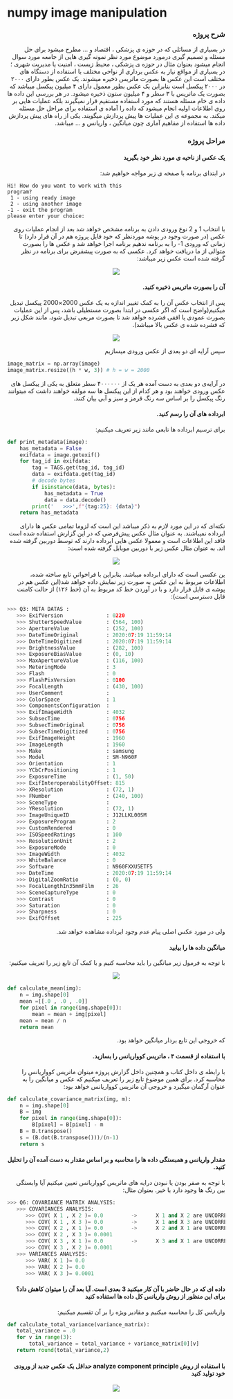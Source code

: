 # numpy image manipulation

### <div dir="rtl">شرح پروژه </div>

<div dir="rtl">
در بسیاری از مسائلی که در حوزه ی پزشکی ، اقتصاد و ... مطرح میشود برای حل مسئله و تصمیم گیری
درمورد موضوع مورد نظر نمونه گیری هایی از جامعه مورد سوال انجام میشود بعنوان مثال در حوزه ی پزشکی
، محیط زیست ، امنیت یا مدیریت شهری ؛ در بسیاری از مواقع نیاز به عکس برداری از نواحی مختلف با
استفاده از دستگاه های مختلف است این عکس ها بصورت ماتریس ذخیره میشوند. یک عکس بطور دارای
۲۰۰۰ در ۲۰۰۰ پیکسل است بنابراین یک عکس بطور معمول دارای ۴ میلیون پیکسل میباشد که بصورت یک
ماتریس با ۳ سطر و ۴ میلیون ستون ذخیره میشود. در هر بررسی این داده ها داده ی خام مسئله هستند که
مورد استفاده مستقیم قرار نمیگیرند بلکه عملیات هایی بر روی اطلاعات اولیه انجام میشود که داده را آماده
ی استفاده برای مراحل حل مسئله میکند. به مجموعه ی این عملیات ها پیش پردازش میگویند.
یکی از راه های پیش پردازش داده ها استفاده از مفاهیم آماری چون میانگین ، واریانس و ... میباشد.
 </div>

### <div dir="rtl"> مراحل پروژه </div> ###

#### <div dir="rtl"> یک عکس از ناحیه ی مورد نظر خود بگیرید   </div>

<div dir="rtl">
در ابتدای برنامه با صفحه ی زیر مواجه خواهیم شد:
</div>

```
Hi! How do you want to work with this 
program?
 1 - using ready image
 2 - using another image
-1 - exit the program
please enter your choice:  
```

<div dir="rtl">
با انتخاب 1 و 2 نوع ورودی دادن به برنامه مشخص خواهد شد بعد از انجام عملیات روی عکس (در صورت وجود در پوشه موردنظر که خود فایل پروژه هم در آن قرار دارد) تا زمانی که ورودی 1- را به برنامه ندهیم برنامه اجرا خواهد شد و عکس ها را بصورت متوالی از ما دریافت خواهد کرد. عکسی که به صورت پیشفرض برای برنامه در نظر گرفته شده است عکس زیر میباشد:
 </div>
<p align="center">
<img src="https://cdn.discordapp.com/attachments/732234196487241741/734420271972220959/1.jpg">
 </p>

#### <div dir="rtl"> آن را بصورت ماتریس ذخیره کنید.  </div>

<div dir="rtl">
پس از انتخاب عکس آن را به کمک تغییر اندازه به یک عکس 2000×2000 پیکسل تبدیل میکنیم(واضح است که اگر عکسی در ابتدا  بصورت مستطیلی باشد، پس از این عملیات بصورت عمودی یا افقی فشرده خواهد شد تا بصورت مربعی تبدیل شود، مانند شکل زیر که فشرده شده ی عکس بالا میباشد).
 </div>
 <p align="center">
<img src="https://cdn.discordapp.com/attachments/732234196487241741/734420298245603338/2.jpg">
 </p>

<div dir="rtl">
سپس آرایه ای دو بعدی از عکس ورودی میسازیم
 </div>
 
```python
image_matrix = np.array(image) 
image_matrix.resize((h * w, 3)) # h = w = 2000 
```

<div dir="rtl">
در آرایه‌ی دو بعدی به دست آمده هر یک از ۴۰۰۰۰۰۰ سطر متعلق به یکی از پیکسل های عکس ورودی خواهند بود و هر کدام از این پیکسل ها سه مولفه خواهند داشت که میتوانند رنگ پیکسل را بر اساس سه رنگ قرمز و سبز و آبی بیان کنند.
 </div>
 
#### <div dir="rtl"> ابرداده های آن را رسم کنید. </div>

<div dir="rtl">
برای ترسیم ابرداده ها تابعی مانند زیر تعریف میکنیم:
 </div>

```python
def print_metadata(image):
    has_metadata = False
    exifdata = image.getexif()
    for tag_id in exifdata:
        tag = TAGS.get(tag_id, tag_id)
        data = exifdata.get(tag_id)
        # decode bytes
        if isinstance(data, bytes):
            has_metadata = True
            data = data.decode()
        print('   >>>',f"{tag:25}: {data}")
    return has_metadata
```

<div dir="rtl">
نکته‌ای که در این مورد لازم به ذکر میباشد این است که لزوما تمامی عکس ها دارای ابرداده نمیباشند. به عنوان مثال عکس پیش‌فرضی که در این گزارش استفاده شده است فاقد این اطلاعات است و معمولا عکس هایی ابرداده دارند که توسط دوربین گرفته شده اند. به عنوان مثال عکس زیر با دوربین موبایل گرفته شده است:
 </div>
 <p align="center">
<img src="https://cdn.discordapp.com/attachments/732234196487241741/734420304050520104/3.jpg">
 </p>

<div dir="rtl">
ین عکسی است که دارای ابرداده میباشد. بنابراین با فراخوانیِ تابع ساخته شده، اطلاعات مربوط به این عکس به صورت زیر نمایش داده خواهد شد(این عکس هم در پوشه ی فایل قرار دارد و با در آوردن خط کد مربوط به آن (خط ۱۲۶) از حالت کامنت قابل دسترسی است):
 </div>
 
```python
>>> Q3: META DATAS :
   >>> ExifVersion              : 0220
   >>> ShutterSpeedValue        : (564, 100)
   >>> ApertureValue            : (252, 100)
   >>> DateTimeOriginal         : 2020:07:19 11:59:14
   >>> DateTimeDigitized        : 2020:07:19 11:59:14
   >>> BrightnessValue          : (282, 100)
   >>> ExposureBiasValue        : (0, 10)
   >>> MaxApertureValue         : (116, 100)
   >>> MeteringMode             : 3
   >>> Flash                    : 0
   >>> FlashPixVersion          : 0100
   >>> FocalLength              : (430, 100)
   >>> UserComment              :
   >>> ColorSpace               : 1
   >>> ComponentsConfiguration  : 
   >>> ExifImageWidth           : 4032
   >>> SubsecTime               : 0756
   >>> SubsecTimeOriginal       : 0756
   >>> SubsecTimeDigitized      : 0756
   >>> ExifImageHeight          : 1960
   >>> ImageLength              : 1960
   >>> Make                     : samsung
   >>> Model                    : SM-N960F
   >>> Orientation              : 1
   >>> YCbCrPositioning         : 1
   >>> ExposureTime             : (1, 50)
   >>> ExifInteroperabilityOffset: 815
   >>> XResolution              : (72, 1)
   >>> FNumber                  : (240, 100)
   >>> SceneType                : 
   >>> YResolution              : (72, 1)
   >>> ImageUniqueID            : J12LLKL00SM
   >>> ExposureProgram          : 2
   >>> CustomRendered           : 0
   >>> ISOSpeedRatings          : 100
   >>> ResolutionUnit           : 2
   >>> ExposureMode             : 0
   >>> ImageWidth               : 4032
   >>> WhiteBalance             : 0
   >>> Software                 : N960FXXU5ETF5
   >>> DateTime                 : 2020:07:19 11:59:14
   >>> DigitalZoomRatio         : (0, 0)
   >>> FocalLengthIn35mmFilm    : 26
   >>> SceneCaptureType         : 0
   >>> Contrast                 : 0
   >>> Saturation               : 0
   >>> Sharpness                : 0
   >>> ExifOffset               : 225

```

<div dir="rtl">
ولی در مورد عکس اصلی پیام عدم وجود ابرداده مشاهده خواهد شد.
 </div>
 
 #### <div dir="rtl">  میانگین داده ها را بیابید  </div>

<div dir="rtl">
با توجه به فرمول زیر میانگین را باید محاسبه کنیم و با کمک آن تابع زیر را تعریف میکنیم: 
 </div>
 



<p align="center">
 <img src="https://latex.codecogs.com/gif.latex?M=\frac{x_1+...+x_n}{n}">
</p>


```python
def calculate_mean(img):
    n = img.shape[0]
    mean =[[.0 , .0 , .0]]
    for pixel in range(img.shape[0]):
        mean = mean + img[pixel]
    mean = mean / n
    return mean
```

<div dir="rtl">
که خروجی این تابع  بردار میانگین خواهد بود.
 </div>

#### <div dir="rtl"> با استفاده از قسمت ۴ ، ماتریس کوواریانس را بسازید.  </div>

<div dir="rtl">
با رابطه ی داخل کتاب و همچنین داخل گزارش پروژه میتوان ماتریس کوواریانس را محاسبه کرد.
برای همین موضوع تابع زیر را تعریف میکنیم که عکس و میانگین را به عنوان آرگمان میگیرد و خروجی آن ماتریس کوواریانس خواهد بود:
 </div>

```python
def calculate_covariance_matrix(img, m):
    n = img.shape[0]
    B = img
    for pixel in range(img.shape[0]):
        B[pixel] = B[pixel] - m
    B = B.transpose()
    s = (B.dot(B.transpose()))/(n-1)
    return s
```

#### <div dir="rtl"> مقدار واریانس و همبستگی داده ها را محاسبه و بر اساس مقدار به دست آمده آن را تحلیل کنید.  </div>

<div dir="rtl">
با توجه به صفر بودن یا نبودن درایه های ماتریس کوواریانس تعیین میکنیم آیا وابستگی بین رنگ ها وجود دارد یا خیر. بعنوان مثال:
 </div>
 
```python
>>> Q6: COVARIANCE MATRIX ANALYSIS:
   >>> COVARIANCES ANALYSIS:
      >>> COV( X 1 , X 2 )= 0.0         ->      X 1 and X 2 are UNCORRELATED.
      >>> COV( X 1 , X 3 )= 0.0         ->      X 1 and X 3 are UNCORRELATED.
      >>> COV( X 2 , X 1 )= 0.0         ->      X 2 and X 1 are UNCORRELATED.
      >>> COV( X 2 , X 3 )= 0.0001
      >>> COV( X 3 , X 1 )= 0.0         ->      X 3 and X 1 are UNCORRELATED.
      >>> COV( X 3 , X 2 )= 0.0001
   >>> VARIANCES ANALYSIS:
      >>> VAR( X 1 )= 0.0
      >>> VAR( X 2 )= 0.0
      >>> VAR( X 3 )= 0.0001
```

#### <div dir="rtl"> داده ای که در حال حاضر با آن کار میکنید 3 بعدی است. آیا بعد آن را میتوان کاهش داد؟ برای این منظور از روش واریانس کل داده ها استفاده کنید  </div> 

 <div dir="rtl">
 واریانس کل را محاسبه میکنیم و مقادیر ویژه را بر آن تقسیم میکنیم:
  </div>
  
 ```python
 def calculate_total_variance(variance_matrix):
    total_variance = .0
    for v in range(3):
        total_variance = total_variance + variance_matrix[0][v]
    return round(total_variance,2)
```

#### <div dir="rtl"> با استفاده از روش analyze component principle حداقل یک عکس جدید از ورودی خود تولید کنید   </div>
<p align="center">
<img src="https://cdn.discordapp.com/attachments/732234196487241741/734420313865191524/4.jpg">
</p>
